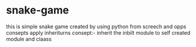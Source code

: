 # snake-game
this is simple snake game created by using python from screech and opps consepts 
apply inheriturns consept:- inherit the inbilt module to self created module and claass 
